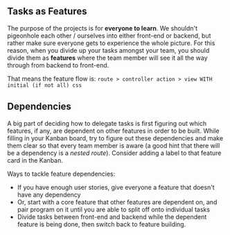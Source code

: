 ## Tasks as Features

The purpose of the projects is for **everyone to learn**. We shouldn't pigeonhole each other / ourselves into either front-end or backend, but rather make sure everyone gets to experience the whole picture. For this reason, when you divide up your tasks amongst your team, you should divide them as **features** where the team member will see it all the way through from backend to front-end.

That means the feature flow is:
`route > controller action > view WITH initial (if not all) css`

## Dependencies

A big part of deciding how to delegate tasks is first figuring out which features, if any, are dependent on other features in order to be built.
While filling in your Kanban board, try to figure out these dependencies and make them clear so that every team member is aware (a good hint that there will be a dependency is a _nested route_). Consider adding a label to that feature card in the Kanban.

Ways to tackle feature dependencies:
- If you have enough user stories, give everyone a feature that doesn't have any dependency
- Or, start with a core feature that other features are dependent on, and pair program on it until you are able to split off onto individual tasks
- Divide tasks between front-end and backend while the dependent feature is being done, then switch back to feature building.

